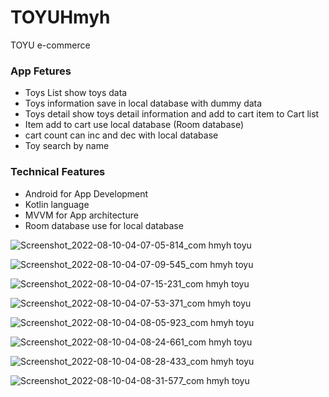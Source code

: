 # TOYUHmyh
TOYU e-commerce

### App Fetures

 * Toys List show toys data
 * Toys information save in local database with dummy data
 * Toys detail show toys detail information and add to cart item to Cart list
 * Item add to cart use local database (Room database)
 * cart count can inc and dec with local database
 * Toy search by name

### Technical Features

* Android for App Development
* Kotlin language
* MVVM for App architecture
* Room database use for local database


![Screenshot_2022-08-10-04-07-05-814_com hmyh toyu](https://user-images.githubusercontent.com/53394999/183767760-3a1d5d30-c2bb-4916-be4a-4577b748a5bc.jpg)

![Screenshot_2022-08-10-04-07-09-545_com hmyh toyu](https://user-images.githubusercontent.com/53394999/183767782-589ab12c-0987-4cc7-b091-a99002adeca8.jpg)

![Screenshot_2022-08-10-04-07-15-231_com hmyh toyu](https://user-images.githubusercontent.com/53394999/183767797-a5995062-e698-41e5-96e5-d895cd513c9f.jpg)

![Screenshot_2022-08-10-04-07-53-371_com hmyh toyu](https://user-images.githubusercontent.com/53394999/183767827-d82667ca-11ad-43a1-b8c6-5b7aee2f305b.jpg)

![Screenshot_2022-08-10-04-08-05-923_com hmyh toyu](https://user-images.githubusercontent.com/53394999/183767855-4516de0a-f7bf-4c15-b313-171ade131667.jpg)

![Screenshot_2022-08-10-04-08-24-661_com hmyh toyu](https://user-images.githubusercontent.com/53394999/183767884-4b7a8b9e-581c-40eb-90a1-ad6b1d687ca8.jpg)

![Screenshot_2022-08-10-04-08-28-433_com hmyh toyu](https://user-images.githubusercontent.com/53394999/183767914-548d885f-279f-4a11-bc62-549290ea6405.jpg)

![Screenshot_2022-08-10-04-08-31-577_com hmyh toyu](https://user-images.githubusercontent.com/53394999/183767925-9fd6abac-0689-4a25-bcd1-6f771ce6efe2.jpg)
